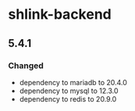 # shlink-backend

## 5.4.1

### Changed

- dependency to mariadb to 20.4.0
- dependency to mysql to 12.3.0
- dependency to redis to 20.9.0
